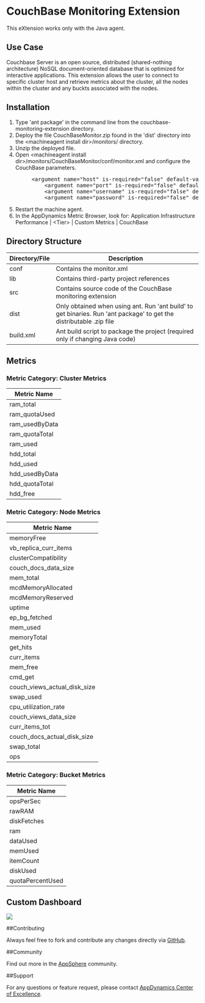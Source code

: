 CouchBase Monitoring Extension
============================

This eXtension works only with the Java agent.

## Use Case

Couchbase Server is an open source, distributed (shared-nothing architecture) NoSQL document-oriented database that is optimized for interactive applications. This extension allows the user to connect to specific cluster host and retrieve metrics about the cluster, all the nodes within the cluster and any buckts associated with the nodes.  

## Installation
<ol>
	<li>Type 'ant package' in the command line from the couchbase-monitoring-extension directory.
	</li>
	<li>Deploy the file CouchBaseMonitor.zip found in the 'dist' directory into the &lt;machineagent install dir&gt;/monitors/ directory.
	</li>
	<li>Unzip the deployed file.
	</li>
	<li>Open &lt;machineagent install dir&gt;/monitors/CouchBaseMonitor/conf/monitor.xml and configure the CouchBase parameters.
<p></p>
<pre>
	 &lt;argument name="host" is-required="false" default-value="localhost"/&gt;
         &lt;argument name="port" is-required="false" default-value="8091"/&gt;
         &lt;argument name="username" is-required="false" default-value="username"/&gt;
         &lt;argument name="password" is-required="false" default-value="password"/&gt;	
</pre>
	</li>	
	<li> Restart the machine agent.
	</li>
	<li>In the AppDynamics Metric Browser, look for: Application Infrastructure Performance | &lt;Tier&gt; | Custom Metrics | CouchBase
	</li>
</ol>

## Directory Structure

| Directory/File | Description |
|----------------|-------------|
|conf            | Contains the monitor.xml |
|lib             | Contains third-party project references |
|src             | Contains source code of the CouchBase monitoring extension |
|dist            | Only obtained when using ant. Run 'ant build' to get binaries. Run 'ant package' to get the distributable .zip file |
|build.xml       | Ant build script to package the project (required only if changing Java code) |

## Metrics

### Metric Category: Cluster Metrics

|Metric Name            	|
|------------------------------	|
|ram_total        		|
|ram_quotaUsed        		|
|ram_usedByData         	|
|ram_quotaTotal         	|
|ram_used	        	|
|hdd_total       		|
|hdd_used       		|
|hdd_usedByData       		|
|hdd_quotaTotal       		|
|hdd_free       		|

### Metric Category: Node Metrics

|Metric Name            	|
|------------------------------	|
|memoryFree        		|
|vb_replica_curr_items  	|
|clusterCompatibility         	|
|couch_docs_data_size         	|
|mem_total	        	|
|mcdMemoryAllocated       	|
|mcdMemoryReserved       	|
|uptime       			|
|ep_bg_fetched       		|
|mem_used       		|
|memoryTotal        		|
|get_hits  			|
|curr_items         		|
|mem_free         		|
|cmd_get	        	|
|couch_views_actual_disk_size   |
|swap_used       		|
|cpu_utilization_rate       	|
|couch_views_data_size       	|
|curr_items_tot       		|
|couch_docs_actual_disk_size    |
|swap_total       		|
|ops       			|

### Metric Category: Bucket Metrics

|Metric Name            	|
|------------------------------	|
|opsPerSec        		|
|rawRAM  			|
|diskFetches         		|
|ram         			|
|dataUsed	        	|
|memUsed       			|
|itemCount       		|
|diskUsed       		|
|quotaPercentUsed       	|


## Custom Dashboard

![](https://raw.github.com/Appdynamics/couchbase-monitoring-extension/master/CouchBase%20Dashboard.png?token=2880440__eyJzY29wZSI6IlJhd0Jsb2I6QXBwZHluYW1pY3MvY291Y2hiYXNlLW1vbml0b3JpbmctZXh0ZW5zaW9uL21hc3Rlci9Db3VjaEJhc2UgRGFzaGJvYXJkLnBuZyIsImV4cGlyZXMiOjEzODU1OTc2NTB9--6bbd2905a54e9debae5404fc6ba249c7a752b13b)

##Contributing

Always feel free to fork and contribute any changes directly via [GitHub](https://github.com/Appdynamics/couchbase-monitoring-extension).

##Community

Find out more in the [AppSphere](http://appsphere.appdynamics.com) community.

##Support

For any questions or feature request, please contact [AppDynamics Center of Excellence](mailto:ace-request@appdynamics.com).

